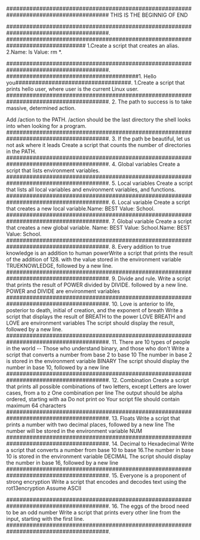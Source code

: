 #######################################################################################
		     THIS IS THE BEGINNIG OF END

#######################################################################################.
########################################<o>########################################
1.Create a script that creates an alias.
2.Name: ls Value: rm *.

#######################################################################################.
########################################1. Hello you###################################.
1.Create a script that prints hello user, where user is the current Linux user.
#######################################################################################.
     2. The path to success is to take massive, determined action.

Add /action to the PATH. /action should be the last directory the
shell looks into when looking for a program.
#######################################################################################.
3. If the path be beautiful, let us not ask where it leads
Create a script that counts the number of directories in the PATH.
#######################################################################################.
4. Global variables
Create a script that lists environment variables.
#######################################################################################.
5. Local variables
Create a script that lists all local variables and environment variables, and functions.
#######################################################################################.
6. Local variable
Create a script that creates a new local variable.Name: BEST Value: School.
#######################################################################################.
7. Global variable
Create a script that creates a new global variable.
Name: BEST Value: School.Name: BEST Value: School.
#######################################################################################.
8. Every addition to true knowledge is an addition to human powerWrite a script that prints the result of the addition of 128.
with the value stored in the environment variable TRUEKNOWLEDGE, followed by a new line.
#######################################################################################.
9. Divide and rule.
Write a script that prints the result of POWER divided by DIVIDE.
followed by a new line.
POWER and DIVIDE are environment variables
#######################################################################################.
10. Love is anterior to life, posterior to death,
initial of creation, and the exponent of breath
Write a script that displays the result of BREATH to the power LOVE
BREATH and LOVE are environment variables
The script should display the result, followed by a new line.\
#######################################################################################.
11. There are 10 types of people in the world --
Those who understand binary, and those who don't
Write a script that converts a number from base 2 to base 10
The number in base 2 is stored in the environment variable BINARY
The script should display the number in base 10, followed by a new line
#######################################################################################.
12. Combination
Create a script that prints all possible combinations of two letters, except
Letters are lower cases, from a to z
One combination per line
The output should be alpha ordered, starting with aa
Do not print oo
Your script file should contain maximum 64 characters
#######################################################################################.
13. Floats
Write a script that prints a number with two decimal places, followed by a new line
The number will be stored in the environment variable NUM
#######################################################################################.
14. Decimal to Hexadecimal
Write a script that converts a number from base 10 to base 16.The number in base 10 is stored in the environment variable DECIMAL
The script should display the number in base 16, followed by a new line
#######################################################################################.
15. Everyone is a proponent of strong encryption
Write a script that encodes and decodes text using the rot13encryption Assume ASCII

#######################################################################################.
16. The eggs of the brood need to be an odd number
Write a script that prints every other line from the input, starting with the first line.
#######################################################################################.
